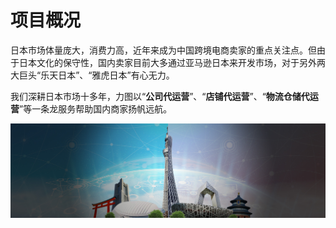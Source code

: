 # 项目概况

日本市场体量庞大，消费力高，近年来成为中国跨境电商卖家的重点关注点。但由于日本文化的保守性，国内卖家目前大多通过亚马逊日本来开发市场，对于另外两大巨头“乐天日本”、“雅虎日本”有心无力。

 我们深耕日本市场十多年，力图以“**公司代运营**”、“**店铺代运营**”、“**物流仓储代运营**”等一条龙服务帮助国内商家扬帆远航。

![](.gitbook/assets/banner-w2000-j600.jpg)

